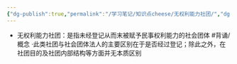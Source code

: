 ```yaml
---
{"dg-publish":true,"permalink":"/学习笔记/知识点cheese/无权利能力社团/","dgPassFrontmatter":true,"created":"2024-07-16T10:21:54.274+08:00","updated":"2024-09-11T12:29:20.194+08:00"}
---
```


- 无权利能力社团：是指未经登记从而末被赋予民事权利能力的社会团体 #背诵/概念 
·此类社团与社会团体法人的主要区别在于是否经过登记；除此之外，在社团目的及社团内部结构等方面并无本质区别